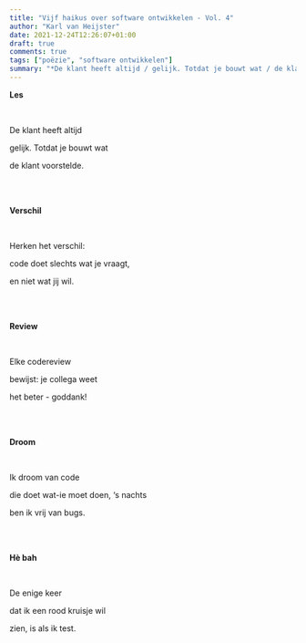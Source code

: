 ```yaml
---
title: "Vijf haikus over software ontwikkelen - Vol. 4"
author: "Karl van Heijster"
date: 2021-12-24T12:26:07+01:00
draft: true
comments: true
tags: ["poëzie", "software ontwikkelen"]
summary: "*De klant heeft altijd / gelijk. Totdat je bouwt wat / de klant voorstelde.*"
---
```


**Les**

<br>

De klant heeft altijd

gelijk. Totdat je bouwt wat

de klant voorstelde.

<br>
<br>

**Verschil**

<br>

Herken het verschil:

code doet slechts wat je vraagt, 

en niet wat jij wil.

<br>
<br>

**Review**

<br>

Elke codereview 

bewijst: je collega weet

het beter - goddank!

<br>
<br>

**Droom**

<br>

Ik droom van code

die doet wat-ie moet doen, ‘s nachts

ben ik vrij van bugs.

<br>
<br>

**Hè bah**

<br>

De enige keer

dat ik een rood kruisje wil

zien, is als ik test.
